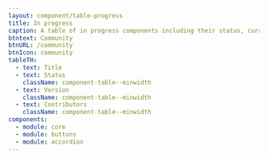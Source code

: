```yaml
---
layout: component/table-progress
title: In progress
caption: A table of in progress components including their status, current version, and contributors.
btntext: Community
btnURL: /community
btnIcon: community
tableTH:
  - text: Title
  - text: Status
    className: component-table--minwidth
  - text: Version
    className: component-table--minwidth
  - text: Contributors
    className: component-table--minwidth
components:
  - module: core
  - module: buttons
  - module: accordion
---
```

